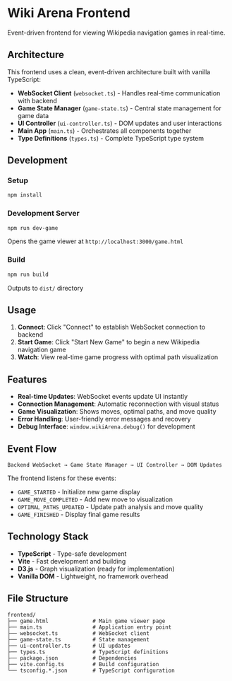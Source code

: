 # Wiki Arena Frontend

Event-driven frontend for viewing Wikipedia navigation games in real-time.

## Architecture

This frontend uses a clean, event-driven architecture built with vanilla TypeScript:

- **WebSocket Client** (`websocket.ts`) - Handles real-time communication with backend
- **Game State Manager** (`game-state.ts`) - Central state management for game data  
- **UI Controller** (`ui-controller.ts`) - DOM updates and user interactions
- **Main App** (`main.ts`) - Orchestrates all components together
- **Type Definitions** (`types.ts`) - Complete TypeScript type system

## Development

### Setup
```bash
npm install
```

### Development Server
```bash
npm run dev-game
```
Opens the game viewer at `http://localhost:3000/game.html`

### Build
```bash
npm run build
```
Outputs to `dist/` directory

## Usage

1. **Connect**: Click "Connect" to establish WebSocket connection to backend
2. **Start Game**: Click "Start New Game" to begin a new Wikipedia navigation game
3. **Watch**: View real-time game progress with optimal path visualization

## Features

- **Real-time Updates**: WebSocket events update UI instantly
- **Connection Management**: Automatic reconnection with visual status
- **Game Visualization**: Shows moves, optimal paths, and move quality
- **Error Handling**: User-friendly error messages and recovery
- **Debug Interface**: `window.wikiArena.debug()` for development

## Event Flow

```
Backend WebSocket → Game State Manager → UI Controller → DOM Updates
```

The frontend listens for these events:
- `GAME_STARTED` - Initialize new game display
- `GAME_MOVE_COMPLETED` - Add new move to visualization  
- `OPTIMAL_PATHS_UPDATED` - Update path analysis and move quality
- `GAME_FINISHED` - Display final game results

## Technology Stack

- **TypeScript** - Type-safe development
- **Vite** - Fast development and building
- **D3.js** - Graph visualization (ready for implementation)
- **Vanilla DOM** - Lightweight, no framework overhead

## File Structure

```
frontend/
├── game.html              # Main game viewer page
├── main.ts                # Application entry point
├── websocket.ts           # WebSocket client
├── game-state.ts          # State management
├── ui-controller.ts       # UI updates
├── types.ts               # TypeScript definitions
├── package.json           # Dependencies
├── vite.config.ts         # Build configuration
└── tsconfig.*.json        # TypeScript configuration
```
